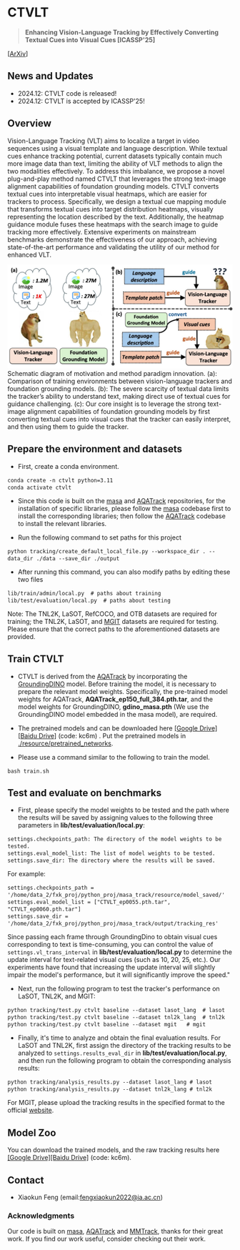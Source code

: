 # CTVLT

> **Enhancing Vision-Language Tracking by Effectively
Converting Textual Cues into Visual Cues [ICASSP'25]**

[[ArXiv](https://arxiv.org/abs/2412.19648)]

## News and Updates
- 2024.12: CTVLT code is released!
- 2024.12: CTVLT is accepted by ICASSP'25!

## Overview
Vision-Language Tracking (VLT) aims to localize a target in video sequences using a visual template and language description. While textual cues enhance tracking potential, current datasets typically contain much more image data than text, limiting the ability of VLT methods to align the two modalities effectively. To address this imbalance, we propose a novel plug-and-play method named CTVLT that leverages the strong text-image alignment capabilities of foundation grounding models. CTVLT converts textual cues into interpretable visual heatmaps, which are easier for trackers to process. Specifically, we design a textual cue mapping module that transforms textual cues into target distribution heatmaps, visually representing the location described by the text. Additionally, the heatmap guidance module fuses these heatmaps with the search image to guide tracking more effectively. Extensive experiments on mainstream benchmarks demonstrate the effectiveness of our approach, achieving state-of-the-art performance and validating the utility of our method for enhanced VLT.



![motivation.jpg](asset%2Fmotivation.jpg)
Schematic diagram of motivation and method paradigm innovation. (a): Comparison of training environments between vision-language trackers and foundation grounding models. (b): The severe scarcity of textual data limits the tracker’s ability to understand text, making direct use of textual cues for guidance challenging. (c): Our core insight is to leverage the strong text-image alignment capabilities of foundation grounding models by first converting textual cues into visual cues that the tracker can easily interpret, and then using them to guide the tracker.</figcaption>


## Prepare the environment and datasets
* First, create a conda environment.
```
conda create -n ctvlt python=3.11
conda activate ctvlt
```

* Since this code is built on the [masa](https://github.com/siyuanliii/masa) and [AQATrack](https://github.com/GXNU-ZhongLab/AQATrack) repositories, 
for the installation of specific libraries, please follow the [masa](https://github.com/siyuanliii/masa)  codebase first to install the corresponding libraries; then follow the [AQATrack](https://github.com/GXNU-ZhongLab/AQATrack) codebase to install the relevant libraries.

* Run the following command to set paths for this project
```
python tracking/create_default_local_file.py --workspace_dir . --data_dir ./data --save_dir ./output
```

* After running this command, you can also modify paths by editing these two files
```
lib/train/admin/local.py  # paths about training
lib/test/evaluation/local.py  # paths about testing
```
Note: The TNL2K, LaSOT, RefCOCO, and OTB datasets are required for training; the TNL2K, LaSOT, and [MGIT](http://videocube.aitestunion.com/) datasets are required for testing.
Please ensure that the correct paths to the aforementioned datasets are provided.



## Train CTVLT
* CTVLT is derived from the [AQATrack](https://github.com/GXNU-ZhongLab/AQATrack) by incorporating the [GroundingDINO](https://github.com/IDEA-Research/GroundingDINO) model. Before training the model, it is necessary to prepare the relevant model weights.
Specifically, the pre-trained model weights for AQATrack, **AQATrack_ep150_full_384.pth.tar**, and the model weights for GroundingDINO, **gdino_masa.pth** (We use the GroundingDINO model embedded in the masa model), are required.


* The pretrained models and can be downloaded here [[Google Drive]](https://drive.google.com/drive/folders/1Stya3awPqGkCLCbZZ3ErIZeMO53g-Zsu?usp=drive_link)[[Baidu Drive]](https://pan.baidu.com/s/1yBCVZctOfGEjP6kalAcVbg?pwd=kc6m) (code: kc6m) .
Put the pretrained models in [./resource/pretrained_networks](./resource/pretrained_networks).


* Please use a command similar to the following to train the model.

```
bash train.sh
```



## Test and evaluate on benchmarks
* First, please specify the model weights to be tested and the path where the results will be saved by assigning values to the following three parameters in **lib/test/evaluation/local.py**:
```
settings.checkpoints_path: The directory of the model weights to be tested.
settings.eval_model_list: The list of model weights to be tested.
settings.save_dir: The directory where the results will be saved.
```
  For example:
```
settings.checkpoints_path = '/home/data_2/fxk_proj/python_proj/masa_track/resource/model_saved/'
settings.eval_model_list = ["CTVLT_ep0055.pth.tar", "CTVLT_ep0060.pth.tar"]
settings.save_dir = '/home/data_2/fxk_proj/python_proj/masa_track/output/tracking_res'
```
Since passing each frame through GroundingDino to obtain visual cues corresponding to text is time-consuming, 
you can control the value of `settings.vl_trans_interval` in **lib/test/evaluation/local.py** to determine the update interval for text-related visual cues (such as 10, 20, 25, etc.). Our experiments have found that increasing the update interval will slightly impair the model's performance, but it will significantly improve the speed."


* Next, run the following program to test the tracker's performance on LaSOT, TNL2K, and MGIT:
```
python tracking/test.py ctvlt baseline --dataset lasot_lang  # lasot
python tracking/test.py ctvlt baseline --dataset tnl2k_lang  # tnl2k
python tracking/test.py ctvlt baseline --dataset mgit   # mgit
```
* Finally, it's time to analyze and obtain the final evaluation results. 
For LaSOT and TNL2K, first assign the directory of the tracking results to be analyzed to `settings.results_eval_dir` in **lib/test/evaluation/local.py**,
and then run the following program to obtain the corresponding analysis results:
```
python tracking/analysis_results.py --dataset lasot_lang # lasot
python tracking/analysis_results.py --dataset tnl2k_lang # tnl2k
```
For MGIT, please upload the tracking results in the specified format to the official [website](http://videocube.aitestunion.com/).



## Model Zoo
You can download the trained models, and the raw tracking results here [[Google Drive]](https://drive.google.com/drive/folders/1Stya3awPqGkCLCbZZ3ErIZeMO53g-Zsu?usp=drive_link)[[Baidu Drive]](https://pan.baidu.com/s/1yBCVZctOfGEjP6kalAcVbg?pwd=kc6m) (code: kc6m).

## Contact
* Xiaokun Feng (email:fengxiaokun2022@ia.ac.cn)

### Acknowledgments

Our code is built on [masa](https://github.com/siyuanliii/masa), [AQATrack](https://github.com/GXNU-ZhongLab/AQATrack) and [MMTrack](https://github.com/Azong-HQU/MMTrack), thanks for their great work. If you find our work useful, consider checking out their work.


